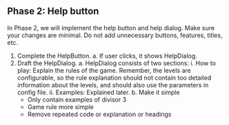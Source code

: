 
## Phase 2: Help button 
In Phase 2, we will implement the help button and help dialog.
Make sure your changes are minimal. Do not add unnecessary buttons, features, titles, etc.
1. Complete the HelpButton.
    a. If user clicks, it shows HelpDialog. 
2. Draft the HelpDialog.
    a. HelpDialog consists of two sections:
        i. How to play: Explain the rules of the game. Remember, the levels are configurable, so the rule explanation should not contain too detailed information about the levels, and should also use the parameters in config file.
        ii. Examples: Explained later. 
    b. Make it simple
    - Only contain examples of divisor 3
    - Game rule more simple
    - Remove repeated code or explanation or headings